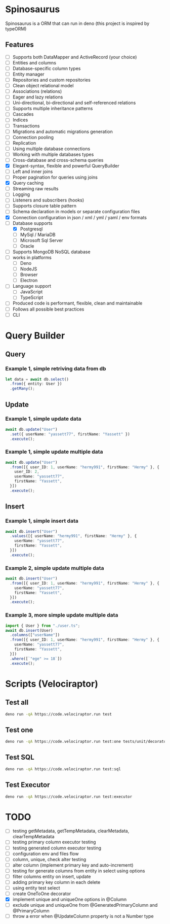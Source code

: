 # Spinosaurus

Spinosaurus is a ORM that can run in deno (this project is inspired by typeORM)

## Features

- [ ] Supports both DataMapper and ActiveRecord (your choice)
- [ ] Entities and columns
- [ ] Database-specific column types
- [ ] Entity manager
- [ ] Repositories and custom repositories
- [ ] Clean object relational model
- [ ] Associations (relations)
- [ ] Eager and lazy relations
- [ ] Uni-directional, bi-directional and self-referenced relations
- [ ] Supports multiple inheritance patterns
- [ ] Cascades
- [ ] Indices
- [ ] Transactions
- [ ] Migrations and automatic migrations generation
- [ ] Connection pooling
- [ ] Replication
- [ ] Using multiple database connections
- [ ] Working with multiple databases types
- [ ] Cross-database and cross-schema queries
- [x] Elegant-syntax, flexible and powerful QueryBuilder
- [ ] Left and inner joins
- [ ] Proper pagination for queries using joins
- [x] Query caching
- [ ] Streaming raw results
- [ ] Logging
- [ ] Listeners and subscribers (hooks)
- [ ] Supports closure table pattern
- [ ] Schema declaration in models or separate configuration files
- [x] Connection configuration in json / xml / yml / yaml / env formats
- [ ] Database supports
  - [x] Postgresql
  - [ ] MySql / MariaDB
  - [ ] Microsoft Sql Server
  - [ ] Oracle
- [ ] Supports MongoDB NoSQL database
- [ ] works in platforms
  - [ ] Deno
  - [ ] NodeJS
  - [ ] Browser
  - [ ] Electron
- [ ] Language support
  - [ ] JavaScript
  - [ ] TypeScript
- [ ] Produced code is performant, flexible, clean and maintainable
- [ ] Follows all possible best practices
- [ ] CLI

# Query Builder

## Query

### Example 1, simple retriving data from db

```typescript
let data = await db.select()
  .from({ entity: User })
  .getMany();
```

## Update

### Example 1, simple update data

```typescript
await db.update("User")
  .set({ userName: "yassett77", firstName: "Yassett" })
  .execute();
```

### Example 1, simple update multiple data

```typescript
await db.update("User")
  .from([{ user_ID: 1, userName: "hermy991", firstName: "Hermy" }, {
    user_ID: 2,
    userName: "yassett77",
    firstName: "Yassett",
  }])
  .execute();
```

## Insert

### Example 1, simple insert data

```typescript
await db.insert("User")
  .values([{ userName: "hermy991", firstName: "Hermy" }, {
    userName: "yassett77",
    firstName: "Yassett",
  }])
  .execute();
```

### Example 2, simple update multiple data

```typescript
await db.insert("User")
  .from([{ user_ID: 1, userName: "hermy991", firstName: "Hermy" }, {
    userName: "yassett77",
    firstName: "Yassett",
  }])
  .execute();
```

### Example 3, more simple update multiple data

```typescript
import { User } from "./user.ts";
await db.insert(User)
  .columns(["userName"])
  .from([{ user_ID: 1, userName: "hermy991", firstName: "Hermy" }, {
    userName: "yassett77",
    firstName: "Yassett",
  }])
  .where([`"ege" >= 18`])
  .execute();
```

# Scripts (Velociraptor)

<!-- ## Test file
```bash
deno run -qA https://code.velociraptor.run <SCRIPT>
``` -->

## Test all

```bash
deno run -qA https://code.velociraptor.run test
```

## Test one

```bash
deno run -qA https://code.velociraptor.run test:one tests/unit/decorator_column_executor_test.ts
```

## Test SQL

```bash
deno run -qA https://code.velociraptor.run test:sql
```

## Test Executor

```bash
deno run -qA https://code.velociraptor.run test:executor
```

# TODO

- [ ] testing getMetadata, getTempMetadata, clearMetadata, clearTempMetadata
- [ ] testing primary column executor testing
- [ ] testing generated column executor testing
- [ ] configuration env and files flow
- [ ] column, unique, check alter testing
- [ ] alter column (implement primary key and auto-increment)
- [ ] testing for generate columns from entity in select using options
- [ ] filter columns entity on insert, update
- [ ] adding primary key column in each delete
- [ ] using entity test select
- [ ] create OneToOne decorator
- [x] implement unique and uniqueOne options in @Column
- [ ] exclude unique and uniqueOne from @GeneratedPrimaryColumn and
  @PrimaryColumn
- [ ] throw a error when @UpdateColumn property is not a Number type

